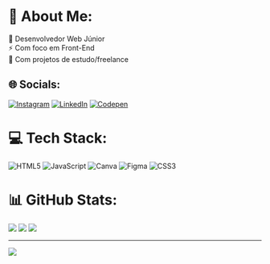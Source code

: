 # 💫 About Me:
🔭 Desenvolvedor Web Júnior<br>⚡ Com foco em Front-End<br>🤝 Com projetos de estudo/freelance<br>


## 🌐 Socials:
[![Instagram](https://img.shields.io/badge/Instagram-%23E4405F.svg?logo=Instagram&logoColor=white)](https://instagram.com/lusket.s) [![LinkedIn](https://img.shields.io/badge/LinkedIn-%230077B5.svg?logo=linkedin&logoColor=white)](https://linkedin.com/in/Devlusket) [![Codepen](https://img.shields.io/badge/Codepen-000000?style=for-the-badge&logo=codepen&logoColor=white)](https://codepen.io/Devlusket) 

# 💻 Tech Stack:
![HTML5](https://img.shields.io/badge/html5-%23E34F26.svg?style=for-the-badge&logo=html5&logoColor=white) ![JavaScript](https://img.shields.io/badge/javascript-%23323330.svg?style=for-the-badge&logo=javascript&logoColor=%23F7DF1E) ![Canva](https://img.shields.io/badge/Canva-%2300C4CC.svg?style=for-the-badge&logo=Canva&logoColor=white) ![Figma](https://img.shields.io/badge/figma-%23F24E1E.svg?style=for-the-badge&logo=figma&logoColor=white) ![CSS3](https://img.shields.io/badge/css3-%231572B6.svg?style=for-the-badge&logo=css3&logoColor=white)
# 📊 GitHub Stats:
![](https://github-readme-stats.vercel.app/api/top-langs/?username=Devlusket&theme=tokyonight&hide_border=true&include_all_commits=true&count_private=true&layout=compact)
![](https://github-readme-stats.vercel.app/api?username=Devlusket&theme=tokyonight&hide_border=true&include_all_commits=true&count_private=true)
![](https://github-readme-streak-stats.herokuapp.com/?user=Devlusket&theme=tokyonight&hide_border=true)
<!--![](https://github-readme-stats.vercel.app/api/top-langs/?username=Devlusket&theme=tokyonight&hide_border=true&include_all_commits=true&count_private=true&layout=compact)-->
<!--### 🔝 Top Contributed Repo
![](https://github-contributor-stats.vercel.app/api?username=Devlusket&limit=5&theme=tokyonight&combine_all_yearly_contributions=true)-->

---
[![](https://visitcount.itsvg.in/api?id=Devlusket&icon=2&color=1)](https://visitcount.itsvg.in)

<!-- Proudly created with GPRM ( https://gprm.itsvg.in ) -->

